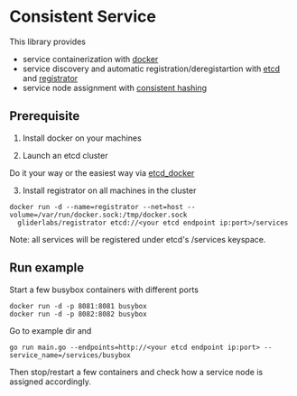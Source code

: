 # Consistent Service

This library provides

* service containerization with [docker](https://www.docker.com/)
* service discovery and automatic registration/deregistartion with [etcd](https://github.com/coreos/etcd) and [registrator](https://github.com/gliderlabs/registrator)
* service node assignment with [consistent hashing](https://godoc.org/stathat.com/c/consistent)

## Prerequisite

1. Install docker on your machines

2. Launch an etcd cluster
  
  Do it your way or the easiest way via [etcd_docker](https://github.com/huichen/etcd_docker)

3. Install registrator on all machines in the cluster

  ```
  docker run -d --name=registrator --net=host --volume=/var/run/docker.sock:/tmp/docker.sock
    gliderlabs/registrator etcd://<your etcd endpoint ip:port>/services
  ```
  
  Note: all services will be registered under etcd's /services keyspace.

## Run example

Start a few busybox containers with different ports

    docker run -d -p 8081:8081 busybox
    docker run -d -p 8082:8082 busybox

Go to example dir and

    go run main.go --endpoints=http://<your etcd endpoint ip:port> --service_name=/services/busybox
  
Then stop/restart a few containers and check how a service node is assigned accordingly.
